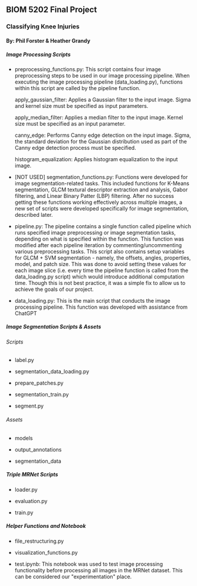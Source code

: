 ## BIOM 5202 Final Project
### Classifying Knee Injuries
#### By: Phil Forster & Heather Grandy

##### Image Processing Scripts

- preprocessing_functions.py: This script contains four image preprocessing steps to be used in our image processing pipeline. When executing the image processing pipeline (data_loading.py), functions within this script are called by the pipeline function.
    
    apply_gaussian_filter: Applies a Gaussian filter to the input image. Sigma and kernel size must be  specified as input parameters.

    apply_median_filter: Applies a median filter to the input image. Kernel size must be specified as
    an input parameter.

    canny_edge: Performs Canny edge detection on the input image. Sigma, the standard deviation for the Gaussian distribution used as part of the Canny edge detection process must be specified.

    histogram_equalization: Applies histogram equalization to the input image.

- [NOT USED] segmentation_functions.py: Functions were developed for image segmentation-related tasks. This included functions for K-Means segmentation, GLCM textural descriptor extraction and analysis, Gabor filtering, and Linear Binary Patter (LBP) filtering. After no success getting these functions working effectively across multiple images, a new set of scripts were developed specifically for image segmentation, described later.

- pipeline.py: The pipeline contains a single function called pipeline which runs specified image preprocessing or image segmentation tasks, depending on what is specified within the function. This function was modified after each pipeline iteration by commenting/uncommenting various preprocessing tasks. This script also contains setup variables for GLCM + SVM segmentation - namely, the offsets, angles, properties, model, and patch size. This was done to avoid setting these values for each image slice (i.e. every time the pipeline function is called from the data_loading.py script) which would introduce additional computation time. Though this is not best practice, it was a simple fix to allow us to achieve the goals of our project.

- data_loading.py: This is the main script that conducts the image processing pipeline. This function was developed with assistance from ChatGPT

##### Image Segmentation Scripts & Assets

###### Scripts

- label.py

- segmentation_data_loading.py

- prepare_patches.py

- segmentation_train.py

- segment.py

###### Assets

- models

- output_annotations

- segmentation_data

##### Triple MRNet Scripts

- loader.py

- evaluation.py

- train.py


##### Helper Functions and Notebook
- file_restructuring.py

- visualization_functions.py

- test.ipynb: This notebook was used to test image processing functionality before processing all images in the MRNet dataset. This can be considered our "experimentation" place.